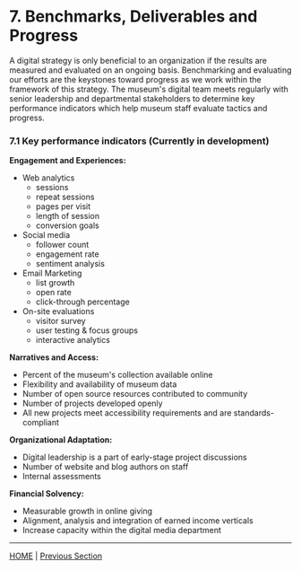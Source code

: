 # 7. Benchmarks, Deliverables and Progress

A digital strategy is only beneficial to an organization if the results are measured and evaluated on an ongoing basis. Benchmarking and evaluating our efforts are the keystones toward progress as we work within the framework of this strategy. The museum's digital team meets regularly with senior leadership and departmental stakeholders to determine key performance indicators which help museum staff evaluate tactics and progress.

### 7.1 Key performance indicators (Currently in development)

**Engagement and Experiences:**

* Web analytics
	* sessions
	* repeat sessions
	* pages per visit
	* length of session
	* conversion goals  
* Social media
	* follower count
	* engagement rate
	* sentiment analysis
* Email Marketing
	* list growth
	* open rate
	* click-through percentage
* On-site evaluations
	* visitor survey
	* user testing & focus groups
	* interactive analytics
	
**Narratives and Access:**

* Percent of the museum's collection available online
* Flexibility and availability of museum data
* Number of open source resources contributed to community
* Number of projects developed openly
* All new projects meet accessibility requirements and are standards-compliant

**Organizational Adaptation:**

* Digital leadership is a part of early-stage project discussions
* Number of website and blog authors on staff
* Internal assessments

**Financial Solvency:**

* Measurable growth in online giving
* Alignment, analysis and integration of earned income verticals
* Increase capacity within the digital media department

-----

[HOME](index.md) | [Previous Section](05_Financial_Solvency.md)
